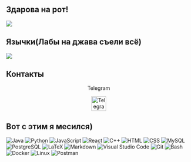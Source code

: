 ## Здарова на рот!

![](https://komarev.com/ghpvc/?username=eeeeman222&style=flat-square&color=red)

## Язычки(Лабы на джава съели всё)

![](https://github.com/anuraghazra/github-readme-stats)

## Контакты
<div style="text-align: center;">
  <p>Telegram</p>
  <a href="https://t.me/eeeeman22">
    <img src="https://upload.wikimedia.org/wikipedia/commons/thumb/8/83/Telegram_2019_Logo.svg/2048px-Telegram_2019_Logo.svg.png" alt="Telegram" width="40" height="40" style="background-color: transparent;"/>
  </a>
</div>


## Вот с этим я месился)

<p>
<img alt="Java" src="https://img.shields.io/badge/Java-e6712c?logo=Java&logoColor=yellow">
<img alt="Python" src="https://img.shields.io/badge/Python-3f7cad.svg?logo=python&logoColor=white">
<img alt="JavaScript" src="https://img.shields.io/badge/JavaScript-20232A.svg?logo=javascript&logoColor=F7DF1E">
<img alt="React" src="https://img.shields.io/badge/React-20232A?logo=react&logoColor=61DAFB">
<img alt="C++" src="https://img.shields.io/badge/C%2B%2B-00599C?logo=c%2B%2B&logoColor=white">
<img alt="HTML" src="https://img.shields.io/badge/HTML-E34F26.svg?logo=html5&logoColor=white">
<img alt="CSS" src="https://img.shields.io/badge/CSS-1572B6.svg?logo=css3&logoColor=white">
<img alt="MySQL" src="https://img.shields.io/badge/MySQL-2e7690?logo=mysql&logoColor=white">
<img alt="PostgreSQL" src ="https://img.shields.io/badge/PostgreSQL-316192.svg?logo=postgresql&logoColor=white">
<img alt="LaTeX" src="https://img.shields.io/badge/LaTeX-008080.svg?logo=LaTeX&logoColor=white">
<img alt="Markdown" src="https://img.shields.io/badge/Markdown-20232A.svg?logo=markdown&logoColor=white">
<img alt="Visual Studio Code" src="https://img.shields.io/badge/Visual%20Studio%20Code-167acd.svg?logo=visual-studio-code&logoColor=white">
<img alt="Git" src="https://img.shields.io/badge/Git-F05033.svg?logo=git&logoColor=white">
<img alt="Bash" src="https://img.shields.io/badge/Bash-20232A.svg?logo=gnu-bash&logoColor=white">
<img alt="Docker" src="https://img.shields.io/badge/Docker-02569B?logo=Docker&logoColor=white">
<img alt="Linux" src="https://img.shields.io/badge/Linux-f6db47?logo=linux&logoColor=black">
<img alt="Postman" src="https://img.shields.io/badge/Postman-FF6C37?logo=postman&logoColor=orange">
</p>
